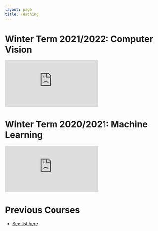 ```yaml
---
layout: page
title: Teaching
---
```

# Winter Term 2021/2022: Computer Vision
<div class="videoWrapper">
  <iframe src="https://www.youtube.com/embed/videoseries?list=PLs7Vp-pCDX7yrUmgkxAEdNcgriOU6IBg5" title="YouTube video player" frameborder="0" allow="accelerometer; autoplay; clipboard-write; encrypted-media; gyroscope; picture-in-picture" allowfullscreen></iframe>
</div>

# Winter Term 2020/2021: Machine Learning
<div class="videoWrapper">
  <iframe src="https://www.youtube.com/embed/videoseries?list=PLs7Vp-pCDX7yu38RbJfuyMUrFZ5877uh1" title="YouTube video player" frameborder="0" allow="accelerometer; autoplay; clipboard-write; encrypted-media; gyroscope; picture-in-picture" allowfullscreen></iframe>
</div>



# Previous Courses
* [See list here](http://www.mi.fu-berlin.de/inf/groups/ag-ki/members/Professoren/Tim_Landgraf.html)
